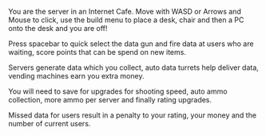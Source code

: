 You are the server in an Internet Cafe.
Move with WASD or Arrows and Mouse to click, use the build menu to place a desk, chair and then a PC onto the desk and you are off!

Press spacebar to quick select the data gun and fire data at users who are waiting, score points that can be spend on new items.

Servers generate data which you collect, auto data turrets help deliver data, vending machines earn you extra money.

You will need to save for upgrades for shooting speed, auto ammo collection, more ammo per server and finally rating upgrades.

Missed data for users result in a penalty to your rating, your money and the number of current users.